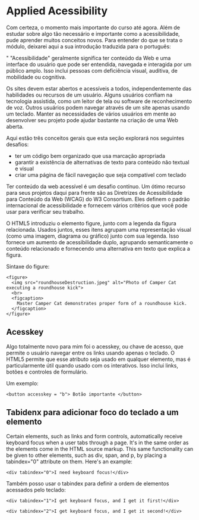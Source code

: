 # Applied Acessibility

Com certeza, o momento mais importante do curso até agora. Além de estudar sobre algo tão necessário e importante como a acessibilidade, pude aprender muitos conceitos novos. Para entender do que se trata o módulo, deixarei aqui a sua introdução traduzida para o português:

" "Acessibilidade" geralmente significa ter conteúdo da Web e uma interface do usuário que pode ser entendida, navegada e interagida por um público amplo. Isso inclui pessoas com deficiência visual, auditiva, de mobilidade ou cognitiva.

Os sites devem estar abertos e acessíveis a todos, independentemente das habilidades ou recursos de um usuário. Alguns usuários confiam na tecnologia assistida, como um leitor de tela ou software de reconhecimento de voz. Outros usuários podem navegar através de um site apenas usando um teclado. Manter as necessidades de vários usuários em mente ao desenvolver seu projeto pode ajudar bastante na criação de uma Web aberta.

Aqui estão três conceitos gerais que esta seção explorará nos seguintes desafios:

- ter um código bem organizado que usa marcação apropriada
- garantir a existência de alternativas de texto para conteúdo não textual e visual
- criar uma página de fácil navegação que seja compatível com teclado

Ter conteúdo da web acessível é um desafio contínuo. Um ótimo recurso para seus projetos daqui para frente são as Diretrizes de Acessibilidade para Conteúdo da Web (WCAG) do W3 Consortium. Eles definem o padrão internacional de acessibilidade e fornecem vários critérios que você pode usar para verificar seu trabalho.

O HTML5 introduziu o elemento <kbg>figure</kbg>, junto com a legenda da figura relacionada. Usados ​​juntos, esses itens agrupam uma representação visual (como uma imagem, diagrama ou gráfico) junto com sua legenda. Isso fornece um aumento de acessibilidade duplo, agrupando semanticamente o conteúdo relacionado e fornecendo uma alternativa em texto que explica a figura.

Sintaxe do <kbg>figure</kbg>:
```
<figure>
  <img src="roundhouseDestruction.jpeg" alt="Photo of Camper Cat executing a roundhouse kick">
  <br>
  <figcaption>
    Master Camper Cat demonstrates proper form of a roundhouse kick.
  </figcaption>
</figure>
```

## Acesskey

Algo totalmente novo para mim foi o <kbg>acesskey</kbg>, ou chave de acesso, que permite o usuário navegar entre os links usando apenas o teclado.
O HTML5 permite que esse atributo seja usado em qualquer elemento, mas é particularmente útil quando usado com os interativos. Isso inclui links, botões e controles de formulário.

Um exemplo:
```
<button accesskey = "b"> Botão importante </button>
```

## Tabidenx para adicionar foco do teclado a um elemento

Certain elements, such as links and form controls, automatically receive keyboard focus when a user tabs through a page. It's in the same order as the elements come in the HTML source markup. This same functionality can be given to other elements, such as div, span, and p, by placing a <kbg>tabindex="0"</kbg> attribute on them. Here's an example:

```
<div tabindex="0">I need keyboard focus!</div>
```

Também posso usar o <kbg>tabindex</kbg> para definir a ordem de elementos acessados pelo teclado:
```
<div tabindex="1">I get keyboard focus, and I get it first!</div>

<div tabindex="2">I get keyboard focus, and I get it second!</div>
```
